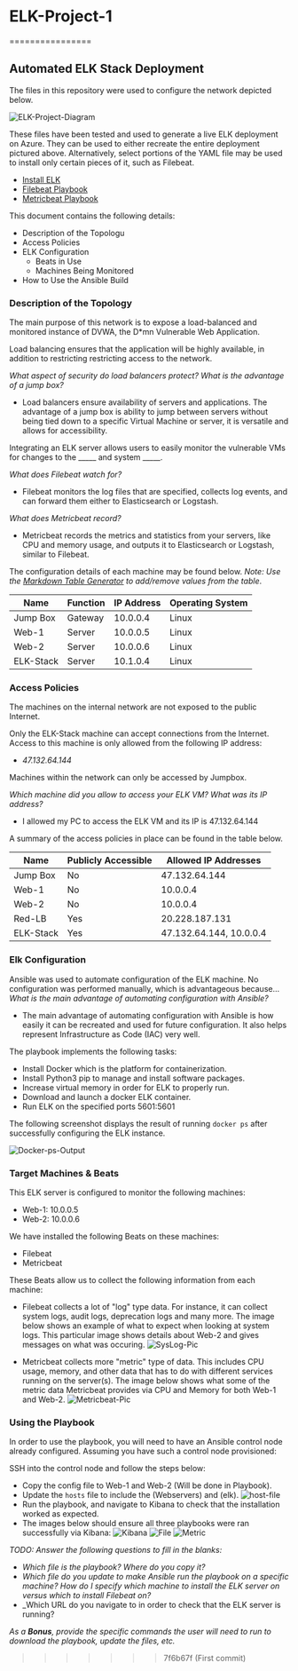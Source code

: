 # ELK-Project-1
================
## Automated ELK Stack Deployment

The files in this repository were used to configure the network depicted below.

![ELK-Project-Diagram](Diagrams/ELK-Project-Diagram.drawio.png)

These files have been tested and used to generate a live ELK deployment on Azure. They can be used to either recreate the entire deployment pictured above. Alternatively, select portions of the YAML file may be used to install only certain pieces of it, such as Filebeat.

  - [Install ELK](/Ansible/Playbooks/install-elk.yml)
  - [Filebeat Playbook](/Ansible/Playbooks/filebeat-playbook.yml)
  - [Metricbeat Playbook](/Ansible/Playbooks/metricbeat-playbook.yml)

This document contains the following details:
- Description of the Topologu
- Access Policies
- ELK Configuration
  - Beats in Use
  - Machines Being Monitored
- How to Use the Ansible Build


### Description of the Topology

The main purpose of this network is to expose a load-balanced and monitored instance of DVWA, the D*mn Vulnerable Web Application.

Load balancing ensures that the application will be highly available, in addition to restricting restricting access to the network.

_What aspect of security do load balancers protect? What is the advantage of a jump box?_ 
- Load balancers ensure availability of servers and applications. The advantage of a jump box is ability to jump between servers without being 
  tied down to a specific Virtual Machine or server, it is versatile and allows for accessibility.

Integrating an ELK server allows users to easily monitor the vulnerable VMs for changes to the _____ and system _____.

_What does Filebeat watch for?_
- Filebeat monitors the log files that are specified, collects log events, and can forward them either to Elasticsearch or Logstash.

_What does Metricbeat record?_
- Metricbeat records the metrics and statistics from your servers, like CPU and memory usage, and outputs it to Elasticsearch or Logstash, similar to Filebeat.

The configuration details of each machine may be found below.
_Note: Use the [Markdown Table Generator](http://www.tablesgenerator.com/markdown_tables) to add/remove values from the table_.

| Name     | Function | IP Address | Operating System |
|----------|----------|------------|------------------|
| Jump Box | Gateway  | 10.0.0.4   | Linux            |
| Web-1    | Server   | 10.0.0.5   | Linux            |
| Web-2    | Server   | 10.0.0.6   | Linux            |
| ELK-Stack| Server   | 10.1.0.4   | Linux            |

### Access Policies

The machines on the internal network are not exposed to the public Internet. 

Only the ELK-Stack machine can accept connections from the Internet. Access to this machine is only allowed from the following IP address:
- _47.132.64.144_

Machines within the network can only be accessed by Jumpbox.

_Which machine did you allow to access your ELK VM? What was its IP address?_
- I allowed my PC to access the ELK VM and its IP is 47.132.64.144

A summary of the access policies in place can be found in the table below.

| Name     | Publicly Accessible | Allowed IP Addresses   |
|----------|---------------------|------------------------|
| Jump Box | No                  | 47.132.64.144          |
| Web-1    | No                  | 10.0.0.4               |
| Web-2    | No                  | 10.0.0.4               |
| Red-LB   | Yes                 | 20.228.187.131         |
| ELK-Stack| Yes                 | 47.132.64.144, 10.0.0.4|

### Elk Configuration

Ansible was used to automate configuration of the ELK machine. No configuration was performed manually, which is advantageous because...
_What is the main advantage of automating configuration with Ansible?_
- The main advantage of automating configuration with Ansible is how easily it can be recreated and used
  for future configuration. It also helps represent Infrastructure as Code (IAC) very well.

The playbook implements the following tasks:

- Install Docker which is the platform for containerization.
- Install Python3 pip to manage and install software packages.
- Increase virtual memory in order for ELK to properly run.
- Download and launch a docker ELK container.
- Run ELK on the specified ports 5601:5601

The following screenshot displays the result of running `docker ps` after successfully configuring the ELK instance.

![Docker-ps-Output](Screenshots/dockerps.png)

### Target Machines & Beats
This ELK server is configured to monitor the following machines:

- Web-1: 10.0.0.5
- Web-2: 10.0.0.6

We have installed the following Beats on these machines:

- Filebeat
- Metricbeat 

These Beats allow us to collect the following information from each machine:

- Filebeat collects a lot of "log" type data. For instance, it can collect system logs, audit logs, deprecation logs and many more. The image below shows
  an example of what to expect when looking at system logs. This particular image shows details about Web-2 and gives messages on what was occuring.
![SysLog-Pic](Screenshots/Filebeat.png)

- Metricbeat collects more "metric" type of data. This includes CPU usage, memory, and other data that has to do with different services running on the server(s).
  The image below shows what some of the metric data Metricbeat provides via CPU and Memory for both Web-1 and Web-2.
![Metricbeat-Pic](Screenshots/Metricbeat.png)

### Using the Playbook
In order to use the playbook, you will need to have an Ansible control node already configured. Assuming you have such a control node provisioned: 

SSH into the control node and follow the steps below:
- Copy the config file to Web-1 and Web-2 (Will be done in Playbook).
- Update the `hosts` file to include the (Webservers) and (elk).
![host-file](Screenshots/Project1.5.png)
- Run the playbook, and navigate to Kibana to check that the installation worked as expected.
- The images below should ensure all three playbooks were ran successfully via Kibana:
![Kibana](Screenshots/Project1.7.png)
![File]()
![Metric]()

_TODO: Answer the following questions to fill in the blanks:_
- _Which file is the playbook? Where do you copy it?_
- _Which file do you update to make Ansible run the playbook on a specific machine? How do I specify which machine to install the ELK server on versus which to install Filebeat on?_
- _Which URL do you navigate to in order to check that the ELK server is running?

_As a **Bonus**, provide the specific commands the user will need to run to download the playbook, update the files, etc._
>>>>>>> 7f6b67f (First commit)
